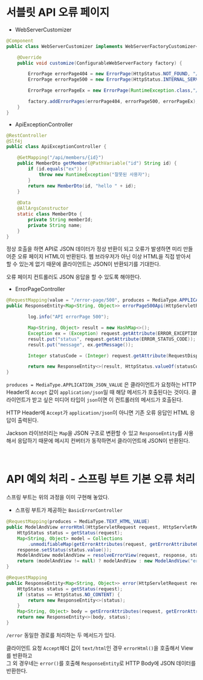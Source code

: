 # 서블릿 API 오류 페이지
- WebServerCustomizer
```java
@Component
public class WebServerCustomizer implements WebServerFactoryCustomizer<ConfigurableWebServerFactory> {

    @Override
    public void customize(ConfigurableWebServerFactory factory) {

        ErrorPage errorPage404 = new ErrorPage(HttpStatus.NOT_FOUND, "/error-page/404");
        ErrorPage errorPage500 = new ErrorPage(HttpStatus.INTERNAL_SERVER_ERROR, "/error-page/500");

        ErrorPage errorPageEx = new ErrorPage(RuntimeException.class,"/error-page/500");

        factory.addErrorPages(errorPage404, errorPage500, errorPageEx);
    }
}
```
- ApiExceptionController
```java
@RestController
@Slf4j
public class ApiExceptionController {

    @GetMapping("/api/members/{id}")
    public MemberDto getMember(@PathVariable("id") String id) {
        if (id.equals("ex")) {
            throw new RuntimeException("잘못된 사용자");
        }
        return new MemberDto(id, "hello " + id);
    }
    
    @Data
    @AllArgsConstructor
    static class MemberDto {
        private String memberId;
        private String name;
    }
}
```
정상 호출을 하면 API로 JSON 데이터가 정상 반환이 되고 오류가 발생하면 미리 만들어준 오류 페이지 HTML이 반환된다. 웹 브라우저가 아닌 이상
HTML을 직접 받아서 할 수 있는게 없기 때문에 클라이언트는 JSON이 반환되기를 기대한다.

오류 페이지 컨트롤러도 JSON 응답을 할 수 있도록 해야한다.

- ErrorPageController
```java
@RequestMapping(value = "/error-page/500", produces = MediaType.APPLICATION_JSON_VALUE)
public ResponseEntity<Map<String, Object>> errorPage500Api(HttpServletRequest request, HttpServletResponse response) {

        log.info("API errorPage 500");

        Map<String, Object> result = new HashMap<>();
        Exception ex = (Exception) request.getAttribute(ERROR_EXCEPTION);
        result.put("status", request.getAttribute(ERROR_STATUS_CODE));
        result.put("message", ex.getMessage());

        Integer statusCode = (Integer) request.getAttribute(RequestDispatcher.ERROR_STATUS_CODE);

        return new ResponseEntity<>(result, HttpStatus.valueOf(statusCode));
}
```
`produces = MediaType.APPLICATION_JSON_VALUE` 은 클라이언트가 요청하는 HTTP Header의 `Accept` 값이 `application/json`일 때 해당 메서드가
호출된다는 것이다. 클라이언트가 받고 싶은 미디어 타입이 `json`이면 이 컨트롤러의 메서드가 호출된다.

HTTP Header에 `Accept`가 `application/json`이 아니면 기존 오류 응답인 HTML 응답이 출력된다.

Jackson 라이브러리는 `Map`을 JSON 구조로 변환할 수 있고 `ResponseEntity`를 사용해서 응답하기 때문에 메시지 컨버터가 동작하면서 클라이언트에 JSON이 반환된다.

<br>

# API 예외 처리 - 스프링 부트 기본 오류 처리
스프링 부트는 위의 과정을 이미 구현해 놓았다. 
- 스프링 부트가 제공하는 `BasicErrorController`
```java
@RequestMapping(produces = MediaType.TEXT_HTML_VALUE)
public ModelAndView errorHtml(HttpServletRequest request, HttpServletResponse response) {
    HttpStatus status = getStatus(request);
    Map<String, Object> model = Collections
        .unmodifiableMap(getErrorAttributes(request, getErrorAttributeOptions(request, MediaType.TEXT_HTML)));
    response.setStatus(status.value());
    ModelAndView modelAndView = resolveErrorView(request, response, status, model);
    return (modelAndView != null) ? modelAndView : new ModelAndView("error", model);
}

@RequestMapping
public ResponseEntity<Map<String, Object>> error(HttpServletRequest request) {
    HttpStatus status = getStatus(request);
    if (status == HttpStatus.NO_CONTENT) {
        return new ResponseEntity<>(status);
    }
    Map<String, Object> body = getErrorAttributes(request, getErrorAttributeOptions(request, MediaType.ALL));
    return new ResponseEntity<>(body, status);
}
```
`/error` 동일한 경로를 처리하는 두 메서드가 있다.

클라이언트 요청 `Accept`헤더 값이 `text/html`인 경우 `errorHtml()`을 호출해서 View를 반환하고<br>
그 외 경우네는 `error()`를 호출해 `ResponseEntity`로 HTTP Body에 JSON 데이터를 반환한다.